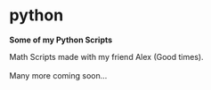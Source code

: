 # python

<b>Some of my Python Scripts</b><br>

Math Scripts made with my friend Alex (Good times).<br></br>
Many more coming soon...   
